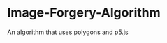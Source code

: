 # Image-Forgery-Algorithm
An algorithm that uses polygons and <a href="https://p5js.org/">p5.js</a>
